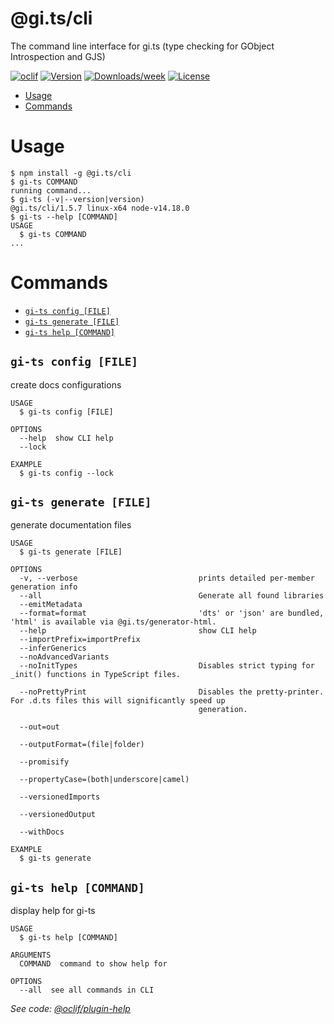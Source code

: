 @gi.ts/cli
==========

The command line interface for gi.ts (type checking for GObject Introspection and GJS)

[![oclif](https://img.shields.io/badge/cli-oclif-brightgreen.svg)](https://oclif.io)
[![Version](https://img.shields.io/npm/v/@gi.ts/cli.svg)](https://npmjs.org/package/@gi.ts/cli)
[![Downloads/week](https://img.shields.io/npm/dw/@gi.ts/cli.svg)](https://npmjs.org/package/@gi.ts/cli)
[![License](https://img.shields.io/npm/l/@gi.ts/cli.svg)](https://github.com/ewlsh/gi.ts/blob/master/package.json)

<!-- toc -->
* [Usage](#usage)
* [Commands](#commands)
<!-- tocstop -->
# Usage
<!-- usage -->
```sh-session
$ npm install -g @gi.ts/cli
$ gi-ts COMMAND
running command...
$ gi-ts (-v|--version|version)
@gi.ts/cli/1.5.7 linux-x64 node-v14.18.0
$ gi-ts --help [COMMAND]
USAGE
  $ gi-ts COMMAND
...
```
<!-- usagestop -->
# Commands
<!-- commands -->
* [`gi-ts config [FILE]`](#gi-ts-config-file)
* [`gi-ts generate [FILE]`](#gi-ts-generate-file)
* [`gi-ts help [COMMAND]`](#gi-ts-help-command)

## `gi-ts config [FILE]`

create docs configurations

```
USAGE
  $ gi-ts config [FILE]

OPTIONS
  --help  show CLI help
  --lock

EXAMPLE
  $ gi-ts config --lock
```

## `gi-ts generate [FILE]`

generate documentation files

```
USAGE
  $ gi-ts generate [FILE]

OPTIONS
  -v, --verbose                           prints detailed per-member generation info
  --all                                   Generate all found libraries
  --emitMetadata
  --format=format                         'dts' or 'json' are bundled, 'html' is available via @gi.ts/generator-html.
  --help                                  show CLI help
  --importPrefix=importPrefix
  --inferGenerics
  --noAdvancedVariants
  --noInitTypes                           Disables strict typing for _init() functions in TypeScript files.

  --noPrettyPrint                         Disables the pretty-printer. For .d.ts files this will significantly speed up
                                          generation.

  --out=out

  --outputFormat=(file|folder)

  --promisify

  --propertyCase=(both|underscore|camel)

  --versionedImports

  --versionedOutput

  --withDocs

EXAMPLE
  $ gi-ts generate
```

## `gi-ts help [COMMAND]`

display help for gi-ts

```
USAGE
  $ gi-ts help [COMMAND]

ARGUMENTS
  COMMAND  command to show help for

OPTIONS
  --all  see all commands in CLI
```

_See code: [@oclif/plugin-help](https://github.com/oclif/plugin-help/blob/v3.2.0/src/commands/help.ts)_
<!-- commandsstop -->
